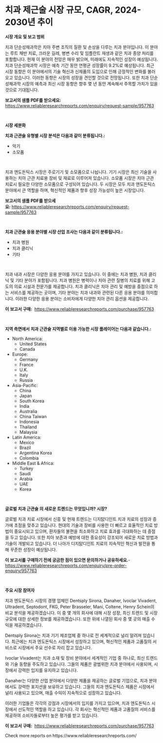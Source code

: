 <p><h1>치과 제근술 시장 규모, CAGR, 2024-2030년 추이</h1></p><p><strong>시장 개요 및 보고 범위</strong></p>
<p><p>치과 단순성채과학은 치아 주변 조직의 질환 및 손상을 다루는 치과 분야입니다. 이 분야는 루트 채반 치료, 크라운 길레, 병변 수리 및 임플란트 재생과 같은 치과 종양 처리를 포함합니다. 현재 이 분야의 전망은 매우 밝으며, 미래에도 지속적인 성장이 예상됩니다. 치과 단순성채과학 시장은 예측 기간 동안 연평균 성장률이 9.2%로 예상됩니다. 최근 시장 동향은 이 분야에서의 기술 혁신과 신제품의 도입으로 인해 긍정적인 변화를 불러오고 있습니다. 이러한 동향은 시장의 성장을 견인할 것으로 전망됩니다. 또한 치과 단순성채과학 시장의 예측과 최신 시장 동향은 향후 몇 년 동안 계속해서 주목할 가치가 있을 것으로 기대됩니다.</p></p>
<p><strong>보고서의 샘플 PDF를 받으세요:</strong> <a href="https://www.reliableresearchreports.com/enquiry/request-sample/957763">https://www.reliableresearchreports.com/enquiry/request-sample/957763</a></p>
<p>&nbsp;</p>
<p><strong>시장 세분화</strong></p>
<p><strong>치과 근관술 유형별 시장 분석은 다음과 같이 분류됩니다.:</strong></p>
<p><ul><li>악기</li><li>소모품</li></ul></p>
<p>&nbsp;</p>
<p><p>치과 앤도돈틱스 시장은 주로기기 및 소모품으로 나뉩니다. 기기 시장은 최신 기술을 사용하는 치아 근관 치료용 장비 및 재료로 이루어져 있습니다. 소모품 시장은 치아 근관 치료시 필요한 다양한 소모품으로 구성되어 있습니다. 두 시장은 모두 치과 앤도돈틱스 분야에서 큰 역할을 하며, 혁신적인 제품과 향후 성장 가능성이 높은 시장입니다.</p></p>
<p><strong>보고서의 샘플 PDF를 받으세요:</strong>&nbsp;<a href="https://www.reliableresearchreports.com/enquiry/request-sample/957763">https://www.reliableresearchreports.com/enquiry/request-sample/957763</a></p>
<p>&nbsp;</p>
<p><strong> 치과 근관술 응용 분야별 시장 산업 조사는 다음과 같이 분류됩니다.:</strong></p>
<p><ul><li>치과 병원</li><li>치과 클리닉</li><li>기타</li></ul></p>
<p>&nbsp;</p>
<p><p>치과 내과 시장은 다양한 응용 분야를 가지고 있습니다. 이 중에는 치과 병원, 치과 클리닉 및 기타 분야가 포함됩니다. 치과 병원은 병력이나 치아 관련 질병의 치료를 위해 고도의 의료 시설과 전문가를 제공합니다. 치과 클리닉은 치아 관리 및 예방을 중점으로 하는 서비스를 제공하는 곳이며, 기타 분야는 치과 내과와 관련된 다른 응용 분야를 의미합니다. 이러한 다양한 응용 분야는 소비자에게 다양한 치아 관리 옵션을 제공합니다.</p></p>
<p><strong>이 보고서 구매:</strong>&nbsp; <a href="https://www.reliableresearchreports.com/purchase/957763">https://www.reliableresearchreports.com/purchase/957763</a></p>
<p>&nbsp;</p>
<p><strong>지역 측면에서 치과 근관술 지역별로 이용 가능한 시장 플레이어는 다음과 같습니다.:</strong></p>
<p><ul>
    <li>
        North America:
        <ul>
            <li>United States</li>
            <li>Canada</li>
        </ul>
    </li>
    <li>
        Europe:
        <ul>
            <li>Germany</li>
            <li>France</li>
            <li>U.K.</li>
            <li>Italy</li>
            <li>Russia</li>
        </ul>
    </li>
    <li>
        Asia-Pacific:
        <ul>
            <li>China</li>
            <li>Japan</li>
            <li>South Korea</li>
            <li>India</li>
            <li>Australia</li>
            <li>China Taiwan</li>
            <li>Indonesia</li>
            <li>Thailand</li>
            <li>Malaysia</li>
        </ul>
    </li>
    <li>
        Latin America:
        <ul>
            <li>Mexico</li>
            <li>Brazil</li>
            <li>Argentina Korea</li>
            <li>Colombia</li>
        </ul>
    </li>
    <li>
        Middle East & Africa:
        <ul>
            <li>Turkey</li>
            <li>Saudi</li>
            <li>Arabia</li>
            <li>UAE</li>
            <li>Korea</li>
        </ul>
    </li>
    </ul></p>
<p>&nbsp;</p>
<p><strong>글로벌 치과 근관술 의 새로운 트렌드는 무엇입니까? 시장?</strong></p>
<p><p>글로벌 치과 치료 시장에서 신흥 및 현재 트렌드는 디지턄디인트 치과 치료의 성장과 증가에 초점을 맞추고 있습니다. 현대의 기술과 장비를 사용한 더 빠르고 효율적인 치료 방법이 중요시되고 있으며, 환자들의 불편을 최소화하고 치료 효과를 극대화하는 데 중점을 두고 있습니다. 또한 치아 보존과 예방에 대한 중요성이 강조되어 새로운 치료 방법과 기술이 개발되고 있습니다. 더 나아가 디지턄디인트 치료의 지속적인 혁신과 발전을 통해 꾸준한 성장이 예상됩니다.</p></p>
<p><strong>이 보고서를 구매하기 전에 궁금한 점이 있으면 문의하거나 공유하세요.</strong>- <a href="https://www.reliableresearchreports.com/enquiry/pre-order-enquiry/957763">https://www.reliableresearchreports.com/enquiry/pre-order-enquiry/957763</a></p>
<p>&nbsp;</p>
<p><strong>주요 시장 참여자</strong></p>
<p><p>치과 엔도돈틱스 시장의 경쟁 업체인 Dentsply Sirona, Danaher, Ivoclar Vivadent, Ultradent, Septodont, FKG, Peter Brasseler, Mani, Coltene, Henry Schein의 비교 분석을 제공하겠습니다. 이 중 몇 개의 회사에 대해 시장 성장, 최신 트렌드 및 시장 규모에 대한 상세한 정보를 제공하겠습니다. 또한 위에 나열된 회사 중 몇 곳의 매출 수익을 제공하겠습니다.</p><p>Dentsply Sirona는 치과 기기 제조업체 중 하나로 전 세계적으로 널리 알려져 있습니다. 최근에는 치과 엔도돈틱스 시장에서 성장하고 있으며, 혁신적인 제품과 고품질의 서비스로 시장에서 주요 선수로 자리 잡고 있습니다.</p><p>Ivoclar Vivadent는 치과 소재 및 장비 분야에서 세계적인 기업 중 하나로, 최신 트렌드와 기술 동향을 주도하고 있습니다. 그들의 제품은 광범위한 치과 분야에서 사용되며, 시장에서 강력한 입지를 유지하고 있습니다.</p><p>Danaher는 다양한 산업 분야에서 다양한 제품을 제공하는 글로벌 기업으로, 치과 분야에서도 강력한 포지션을 보유하고 있습니다. 그들의 치과 엔도돈틱스 제품은 시장에서 널리 사용되고 있으며, 매출 수익이 지속적으로 성장하고 있습니다.</p><p>이러한 기업들은 각각의 강점과 시장에서의 입지를 가지고 있으며, 치과 엔도돈틱스 시장에서 선도적인 역할을 하고 있습니다. 각 회사는 혁신적인 제품과 고품질의 서비스를 제공하여 소비자들로부터 높은 평가를 받고 있습니다.</p></p>
<p><strong>이 보고서 구매:</strong>&nbsp;&nbsp;<a href="https://www.reliableresearchreports.com/purchase/957763">https://www.reliableresearchreports.com/purchase/957763</a></p>
<p>Check more reports on https://www.reliableresearchreports.com/</p>
